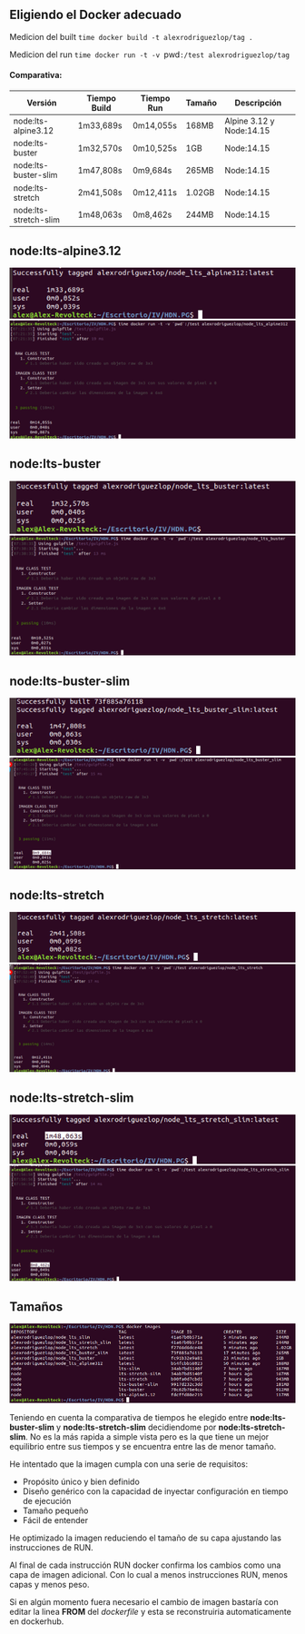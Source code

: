 ## Eligiendo el Docker adecuado


Medicion del built
`time docker build -t alexrodriguezlop/tag .`

Medicion del run
`time docker run -t -v `pwd`:/test alexrodriguezlop/tag `

#### Comparativa:
| **Versión** | **Tiempo Build** | **Tiempo Run** | **Tamaño** | **Descripción**|
| -- | -- | -- | -- | -- |
|node:lts-alpine3.12 | 1m33,689s | 0m14,055s | 168MB | Alpine 3.12 y Node:14.15 |
|node:lts-buster | 1m32,570s | 0m10,525s | 1GB |  Node:14.15 |
|node:lts-buster-slim| 1m47,808s| 0m9,684s | 265MB |  Node:14.15 | 
|node:lts-stretch | 2m41,508s| 0m12,411s | 1.02GB | Node:14.15 |
|node:lts-stretch-slim | 1m48,063s | 0m8,462s | 244MB |Node:14.15|



## node:lts-alpine3.12
![1](b_alpine_312_lts.png)
![1](r_alpine_312_lts.png)



## node:lts-buster
![1](b_buster_lts.png)
![1](r_buster_lts.png)



## node:lts-buster-slim
![1](b_buster_slim_lts.png)
![1](r_buster_slim_lts.png)



## node:lts-stretch
![1](b_lts_stretch.png)
![1](r_lts_stretch.png)



## node:lts-stretch-slim
![1](b_lts_stretch_slim.png)
![1](r_lts_stretch_slim.png)



## Tamaños
![1](images.png)

Teniendo en cuenta la comparativa de tiempos he elegido entre **node:lts-buster-slim** y **node:lts-stretch-slim** decidiendome por **node:lts-stretch-slim**.
No es la más rapida a simple vista pero es la que tiene un mejor equilibrio entre sus tiempos y se encuentra entre las de menor tamaño.

He intentado que la imagen cumpla con una serie de requisitos:
- Propósito único y bien definido
- Diseño genérico con la capacidad de inyectar configuración en tiempo de ejecución
- Tamaño pequeño
- Fácil de entender

He optimizado la imagen reduciendo el tamaño de su capa ajustando las instrucciones de RUN.

Al final de cada instrucción RUN docker confirma los cambios como una capa de imagen adicional.
Con lo cual a menos instrucciones RUN, menos capas y menos peso.

Si en algún momento fuera necesario el cambio de imagen bastaría con editar la linea **FROM** del *dockerfile* y esta se reconstruiria automaticamente en dockerhub.
